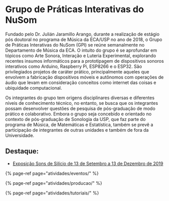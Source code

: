 # Grupo de Práticas Interativas do NuSom

Fundado pelo Dr. Julián Jaramillo Arango, durante a realização de estágio pós doutoral no programa de Música da ECA/USP no ano de 2018, o Grupo de Práticas Interativas do NuSom \(GPI\) se reúne semanalmente no Departamento de Música da ECA. O intuito do grupo é se aprofundar em tópicos como Arte Sonora, Interação e Luteria Experimental, explorando recentes insumos informáticos para a prototipagem de dispositivos sonoros interativos como Arduino, Raspberry Pi, ESP8266 e o ESP32. São privilegiados projetos de caráter prático, principalmente aqueles que envolvem a fabricação dispositivos móveis e autônomos com operações de áudio que levam em consideração conceitos como internet das coisas e ubiquidade computacional. 

Os integrantes do grupo tem origens disciplinares diversas e diferentes níveis de conhecimento técnico, no entanto, se busca que os integrantes possam desenvolver questões de pesquisa de pós-graduação de modo prático e colaborativo. Embora o grupo seja concebido e orientado no contexto de pós-graduação de Sonologia da USP, que faz parte do programa de Música, de Matemáticas e Estatística, também se prevê a participação de integrantes de outras unidades e também de fora da Universidade.

## Destaque:

* [Exposição Sons de Silício de 13 de Setembro a 13 de Dezembro de 2019](https://gpi-nusom.gitbook.io/documentacao/atividades/eventos/segunda-edicao-sons-de-silicio)



{% page-ref page="atividades/eventos/" %}

{% page-ref page="atividades/producao/" %}

{% page-ref page="atividades/tutoriais/" %}

